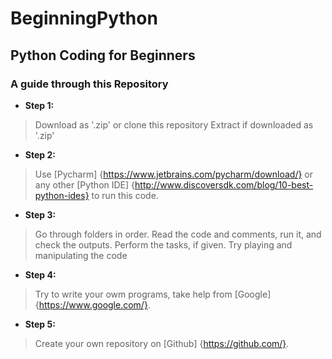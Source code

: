 # BeginningPython
## Python Coding for Beginners

### A guide through this Repository

- **Step 1:**
> Download as '.zip' or clone this repository
> Extract if downloaded as '.zip'

- **Step 2:**
> Use [Pycharm] {https://www.jetbrains.com/pycharm/download/} or any other [Python IDE] {http://www.discoversdk.com/blog/10-best-python-ides} to run this code.

- **Step 3:**
> Go through folders in order. Read the code and comments, run it, and check the outputs.
> Perform the tasks, if given.
> Try playing and manipulating the code

- **Step 4:**
> Try to write your owm programs, take help from [Google] {https://www.google.com/}.

- **Step 5:**
> Create your own repository on [Github] {https://github.com/}.

